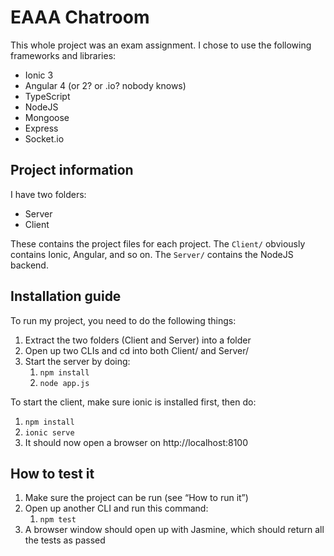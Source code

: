 # EAAA Chatroom
This whole project was an exam assignment. I chose to use the following frameworks and libraries:

* Ionic 3
* Angular 4 (or 2? or .io? nobody knows)
* TypeScript
* NodeJS
* Mongoose
* Express
* Socket.io

## Project information
I have two folders:

* Server
* Client

These contains the project files for each project. The `Client/` obviously contains Ionic, Angular, and so on. The `Server/` contains the NodeJS backend.

## Installation guide
To run my project, you need to do the following things:

  1. Extract the two folders (Client and Server) into a folder
  2. Open up two CLIs and cd into both Client/ and Server/
  3. Start the server by doing:
      1. `npm install`
      2. `node app.js`
  
To start the client, make sure ionic is installed first, then do:

  1. `npm install`
  2. `ionic serve`
  2. It should now open a browser on http://localhost:8100

## How to test it

  1. Make sure the project can be run (see “How to run it”)
  2. Open up another CLI and run this command:
     1. `npm test`
  3. A browser window should open up with Jasmine, which should return all the tests as passed
